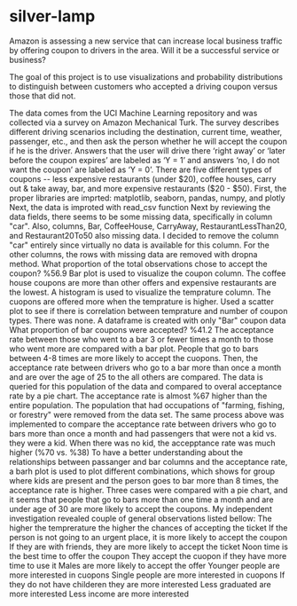 # silver-lamp
Amazon is assessing a new service that can increase local business traffic by offering coupon to drivers in the area. Will it be a successful service or business? 

The goal of this project is to use visualizations and probability distributions to distinguish between customers who accepted a driving coupon versus those that did not.

The data comes from the UCI Machine Learning repository and was collected via a survey on Amazon Mechanical Turk. The survey describes different driving scenarios including the destination, current time, weather, passenger, etc., and then ask the person whether he will accept the coupon if he is the driver. Answers that the user will drive there ‘right away’ or ‘later before the coupon expires’ are labeled as ‘Y = 1’ and answers ‘no, I do not want the coupon’ are labeled as ‘Y = 0’.  There are five different types of coupons -- less expensive restaurants (under \$20), coffee houses, carry out & take away, bar, and more expensive restaurants (\$20 - $50).
First, the proper libraries are imprted: matplotlib, seaborn, pandas, numpy, and plotly
Next, the data is improted with read_csv function
Next by reviewing the data fields, there seems to be some missing data, specifically in column "car". Also, columns, Bar, CoffeeHouse, CarryAway, RestaurantLessThan20, and Restaurant20To50 also missing data. I decided to remove the column "car" entirely since virtually no data is available for this column. For the other columns, the rows with missing data are removed with dropna method.
What proportion of the total observations chose to accept the coupon? %56.9
Bar plot is used to visualize the coupon column. The coffee house coupons are more than other offers and expensive restaurants are the lowest.
A histogram is used to visualize the temprature column. The cuopons are offered more when the temprature is higher. 
Used a scatter plot to see if there is correlation between temprature and number of coupon types. There was none. 
A dataframe is created with only "Bar" coupon data
What proportion of bar coupons were accepted? %41.2
The acceptance rate between those who went to a bar 3 or fewer times a month to those who went more are compared with a bar plot. People that go to bars between 4-8 times are more likely to accept the cuopons. 
Then, the acceptance rate between drivers who go to a bar more than once a month and are over the age of 25 to the all others are compared. The data is queried for this population of the data and compared to overal acceptance rate by a pie chart. The acceptance rate is almost %67 higher than the entire population.
The population that had occupations of "farming, fishing, or forestry" were removed from the data set. The same process above was implemented to compare the acceptance rate between drivers who go to bars more than once a month and had passengers that were not a kid vs. they were a kid. When there was no kid, the accepptance rate was much higher (%70 vs. %38)
To have a better understanding about the relationships between passanger and bar columns and the acceptance rate, a barh plot is used to plot different combinations, which shows for group where kids are present and the person goes to bar more than 8 times, the acceptance rate is higher.
Three cases were compared with a pie chart, and it seems that people that go to bars more than one time a month and are under age of 30 are more likely to accept the coupons. 
My independent investigation revealed couple of general observations listed bellow:
The higher the temprerature the higher the chances of accepting the ticket
If the person is not going to an urgent place, it is more likely to accept the coupon
If they are with friends, they are more likely to accept the ticket
Noon time is the best time to offer the coupon
They accept the cuopon if they have more time to use it
Males are more likely to accept the offer
Younger people are more interested in cuopons
Single people are more interested in cuopons
If they do not have childeren they are more interested
Less graduated are more interested
Less income are more interested
